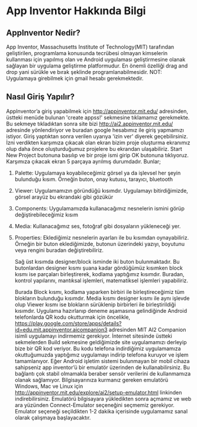 # App Inventor Hakkında Bilgi 
## AppInventor Nedir?
App Inventor, Massachusetts Institute of Technology(MIT) tarafından geliştirilen, programlama konusunda tecrübesi olmayan kimselerin kullanması için yapılmış olan ve Android uygulaması geliştirmesine olanak sağlayan bir uygulama geliştirme platformudur. En önemli özelliği drag and drop yani sürükle ve bırak şeklinde programlanabilmesidir.
NOT: Uygulamaya girebilmek için gmail hesabı gerekmektedir.
## Nasıl Giriş Yapılır?
AppInventor’a giriş yapabilmek için http://appinventor.mit.edu/ adresinden, üstteki menüde bulunan 'create appss!' sekmesine tıklamamız gerekmekte.
Bu sekmeye tıkladıktan sonra site bizi http://ai2.appinventor.mit.edu/ adresinde yönlendiriyor ve buradan google hesabımız ile giriş yapmamızı istiyor. Giriş yaptıktan sonra verilen uyarıya 'izin ver' diyerek geçebilirsiniz.
İzni verdikten karşımıza çıkacak olan ekran bizim proje oluşturma ekranımız olup daha önce oluşturduğumuz projelere bu ekrandan ulaşabiliriz.
Start New Project butonuna basılıp ve bir proje ismi girip OK butonuna tıklıyoruz.
Karşımıza çıkacak ekran 5 parçaya ayrılmış durumdadır. Bunlar;
1. Palette: Uygulamaya koyabileceğimiz görsel ya da işlevsel her şeyin bulunduğu kısım. Örneğin buton, onay kutusu, tarayıcı, bluetooth
1. Viewer: Uygulamamızın göründüğü kısımdır. Uygulamayı bitirdiğimizde, görsel arayüz bu ekrandaki gibi gözükür
3. Components: Uygulamamızda kullanacağımız nesnelerin ismini görüp değiştirebileceğimiz kısım
4. Media: Kullanacağımız ses, fotoğraf gibi dosyaların yükleneceği yer.
5. Properties: Eklediğimiz nesnelerin ayarları ile bu kısımdan oynayabiliriz. Örneğin bir buton eklediğimizde, butonun üzerindeki yazıyı, boyutunu veya rengini buradan değiştirebiliriz.

   Sağ üst kısımda designer/block isminde iki buton bulunmaktadır. Bu butonlardan designer kısmı şuana kadar gördüğümüz kısımken block kısmı ise parçaları birleştirerek, kodlama yaptığımız kısımdır. Buradan, kontrol yapılarını, mantıksal işlemleri, matematiksel işlemleri yapabiliriz.
   
   Burada Block kısmı, kodlama yaparken birbiri ile birleştireceğimiz tüm blokların bulunduğu kısımdır. Media kısmı designer kısmı ile aynı işlevde olup Viewer kısmı ise blokların sürüklenip birbirleri ile birleştirildiği kısımdır.
Uygulama hazırlanıp deneme aşamasına gelindiğinde Android telefonlarda QR kodu okutturmak için öncelikle, https://play.google.com/store/apps/details?id=edu.mit.appinventor.aicompanion3 adresinden MIT AI2 Companion isimli uygulamayı indirmemiz gerekiyor.
İnternet sitesinde üstteki sekmelerden Build sekmesine geldiğimizde site uygulamamızı derleyip bize bir QR kod veriyor. Bu kodu telefona indirdiğimiz uygulamamıza okuttuğumuzda yaptığımız uygulamayı indirip telefona kuruyor ve işlem tamamlanıyor.
   Eğer Android işletim sistemi bulunmayan bir mobil cihaza sahipseniz app inventor’ü bir emulatör üzerinden de kullanabilirsiniz. Bu bağlantı çok stabil olmamakla beraber sensör verilerini de kullanmamıza olanak sağlamıyor. Bilgisayarınıza kurmanız gereken emulatörü Windows, Mac ve Linux için  http://appinventor.mit.edu/explore/ai2/setup-emulator.html linkinden indirebilirsiniz.
   Emulatörü bilgisayara yükledikten sonra açmamız ve web ara yüzünden Connect-Emulator seçeneğini seçmemiz gerekiyor. Emulator seçeneği seçildikten 1-2 dakika içerisinde uygulamamız sanal olarak çalışmaya başlayacaktır.

